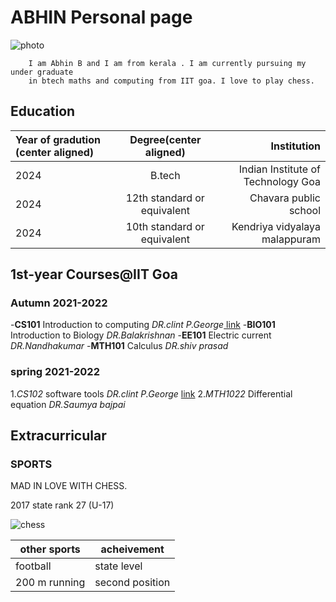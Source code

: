 # ABHIN Personal page

![photo](/home/abhin/Github/abhin11.github.io-/img/abi.jpg)


        I am Abhin B and I am from kerala . I am currently pursuing my under graduate
        in btech maths and computing from IIT goa. I love to play chess.

## Education

| Year of gradution (center aligned) |   Degree(center aligned)    |                        Institution |
| :--------------------------------- | :-------------------------: | ---------------------------------: |
| 2024                               |           B.tech            | Indian Institute of Technology Goa |
| 2024                               | 12th standard or equivalent |              Chavara public school |
| 2024                               | 10th standard or equivalent |      Kendriya vidyalaya malappuram |

## 1st-year Courses@IIT Goa

### Autumn 2021-2022

-**CS101** Introduction to computing *DR.clint P.George*[ link](https://clintpgeorge.github.io/cs-101/autumn-2021/)
-**BIO101** Introduction to Biology *DR.Balakrishnan* 
-**EE101** Electric current *DR.Nandhakumar*
-**MTH101** Calculus *DR.shiv prasad* 

### spring 2021-2022


1.*CS102* software tools *DR.clint P.George* [ link](https://clintpgeorge.github.io/cs-102/spring-2022/)
2.*MTH1022* Differential equation *DR.Saumya bajpai* 


## Extracurricular

### SPORTS

MAD IN LOVE WITH CHESS.

2017 state rank 27 (U-17)

![chess](/home/abhin/Github/abhin11.github.io-/img/chess.png)


| other sports  | acheivement     |
| ------------- | --------------- |
| football      | state level     |
| 200 m running | second position |
